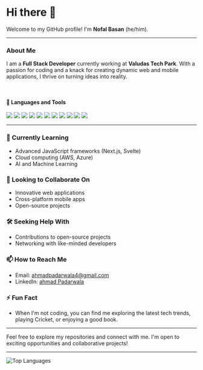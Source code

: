 # Hi there 👋

Welcome to my GitHub profile! I'm **Nofal Basan** (he/him).

---

### About Me

I am a **Full Stack Developer** currently working at **Valudas Tech Park**. With a passion for coding and a knack for creating dynamic web and mobile applications, I thrive on turning ideas into reality.

<br />


#### 💼 Languages and Tools

<div>
<img src="https://img.shields.io/badge/-javascript-F7DF1E?&style=for-the-badge&logo=javascript&logoColor=black" />
<img src="https://img.shields.io/badge/-Node.js-87BF00?&style=for-the-badge&logo=node.js&logoColor=black" />
  <img src="https://img.shields.io/badge/-Express.js-F7F7F7?&style=for-the-badge&logo=express&logoColor=black" />
<img src="https://img.shields.io/badge/-ReactJS-grey?&style=for-the-badge&logo=react&logoColor=61DAFB" />
<img src="https://img.shields.io/badge/-MongoDB-006548?&style=for-the-badge&logo=mongodb&logoColor=white" />
<img src="https://img.shields.io/badge/-MySQL-42759C?&style=for-the-badge&logo=mysql&logoColor=f7f7f7" />
<img src="https://img.shields.io/badge/-Next.js-000000?&style=for-the-badge&logo=next.js&logoColor=f7f7f7" />





<img src="https://img.shields.io/badge/-Postman-F56933?&style=for-the-badge&logo=postman&logoColor=f7f7f7" />


<img src="https://img.shields.io/badge/-Git-F05032?&style=for-the-badge&logo=git&logoColor=white" /> 
<img src="https://img.shields.io/badge/github-%23121011.svg?style=for-the-badge&logo=github&logoColor=white" />
<img src="https://img.shields.io/badge/Canva-%2300C4CC.svg?style=for-the-badge&logo=Canva&logoColor=white" />


  </div>


  ---
  

### 🌱 Currently Learning
- Advanced JavaScript frameworks (Next.js, Svelte)
- Cloud computing (AWS, Azure)
- AI and Machine Learning

### 🚀 Looking to Collaborate On
- Innovative web applications
- Cross-platform mobile apps
- Open-source projects

### 🛠️ Seeking Help With
- Contributions to open-source projects
- Networking with like-minded developers

### 📫 How to Reach Me
- Email: [ahmadpadarwala4@gmail.com](mailto:ahmadpadarwala4@gmail.com)
- LinkedIn: [ahmad Padarwala](https://www.linkedin.com/in/ahmad-padarwala/)

### ⚡ Fun Fact
- When I'm not coding, you can find me exploring the latest tech trends, playing Cricket, or enjoying a good book.

---

Feel free to explore my repositories and connect with me. I'm open to exciting opportunities and collaborative projects!

---

![Top Languages](https://github-readme-stats.vercel.app/api/top-langs/?username=Ahmad-Padarwala&layout=compact&theme=radical)

<!--
**Ahmad-Padarwala/Ahmad-Padarwala** is a ✨ _special_ ✨ repository because its `README.md` (this file) appears on your GitHub profile.

Here are some ideas to get you started:

- 🔭 I’m currently working on ...
- 🌱 I’m currently learning ...
- 👯 I’m looking to collaborate on ...
- 🤔 I’m looking for help with ...
- 💬 Ask me about ...
- 📫 How to reach me: ...
- 😄 Pronouns: ...
- ⚡ Fun fact: ...
-->
